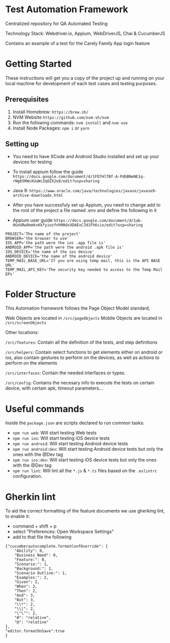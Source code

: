 # Test Automation Framework

Centralized repository for QA Automated Testing

Technology Stack: Webdriver.io, Appium, WebDriverJS, Chai & CucumberJS

Contains an example of a test for the Carely Family App login feature

# Getting Started

These instructions will get you a copy of the project up and running on your local machine for development of each test cases and testing purposes.

## Prerequisites

1. Install Homebrew: `https://brew.sh/`
2. NVM Website `https://github.com/nvm-sh/nvm`
3. Run the following commands: `nvm install` and `nvm use`
4. Install Node Packages: `npm i` or `yarn`

## Setting up

- You need to have XCode and Android Studio installed and set up your devices for testing

- To install appium follow the guide `https://docs.google.com/document/d/1FD7HlTBf-A-PdbBNeNE1q-rNg65RWsXUuWcZqOZX2o8/edit?usp=sharing`

- Java 9: `https://www.oracle.com/java/technologies/javase/javase9-archive-downloads.html`

- After you have successfuly set up Appium, you need to change add to the root of the project a file named .env and define the following in it

- Appium user guide `https://docs.google.com/document/d/1ab-0GnURw9emkvKkfyiozfnhMAOsXDAExCJd1Fh6cio/edit?usp=sharing`

```
PROJECT='The name of the project'
BROWSER='the browser to use'
IOS_APP='the path were the ios .app file is'
ANDROID_APP='the path were the android .apk file is'
IOS_DEVICE='the name of the ios device'
ANDROID_DEVICE='the name of the android device'
TEMP_MAIL_BASE_URL='If you are using temp mail, this is the API BASE URL'
TEMP_MAIL_API_KEY='The security key needed to access to the Temp Mail EPs'
```

# Folder Structure

This Automation framework follows the Page Object Model standard,

Web Objects are located in `/src/pageObjects`
Mobile Objects are located in `/src/screenObjects`

Other locations:

`/src/features`: Contain all the definition of the tests, and step definitions

`/src/helpers`: Contain select functions to get elements either on android or ios, also contain gestures to perform on the devices, as well as actions to perform on the elements

`/src/interfaces`: Contain the needed interfaces or types.

`/src/config`: Contains the necesary info to execute the tests on certain device, with certain apk, timeout parameters...

# Useful commands

Inside the `package.json` are scripts declared to run common tasks:

- `npm run web`: Will start testing Web tests
- `npm run ios`: Will start testing iOS device tests
- `npm run android`: Will start testing Android device tests
- `npm run android:dev`: Will start testing Android device tests but only the ones with the @Dev tag
- `npm run ios:dev`: Will start testing iOS device tests but only the ones with the @Dev tag
- `npm run lint`: Will lint all the `*.js` & `*.ts` files based on the `.eslintrc` configuration.

# Gherkin lint

To aid the correct formatting of the feature documents we use gherking lint, to enable it:

- command + shift + p
- select "Preferences: Open Workspace Settings"
- add to that file the following

```
{"cucumberautocomplete.formatConfOverride": {
    "Ability": 0,
    "Business Need": 0,
    "Feature:": 0,
    "Scenario:": 1,
    "Background:": 1,
    "Scenario Outline:": 1,
    "Examples:": 2,
    "Given": 2,
    "When": 2,
    "Then": 2,
    "And": 3,
    "But": 3,
    "\\*": 2,
    "\\|": 2,
    "\"\"": 2,
    "#": "relative",
    "@": "relative"
},
"editor.formatOnSave":true
}
```
